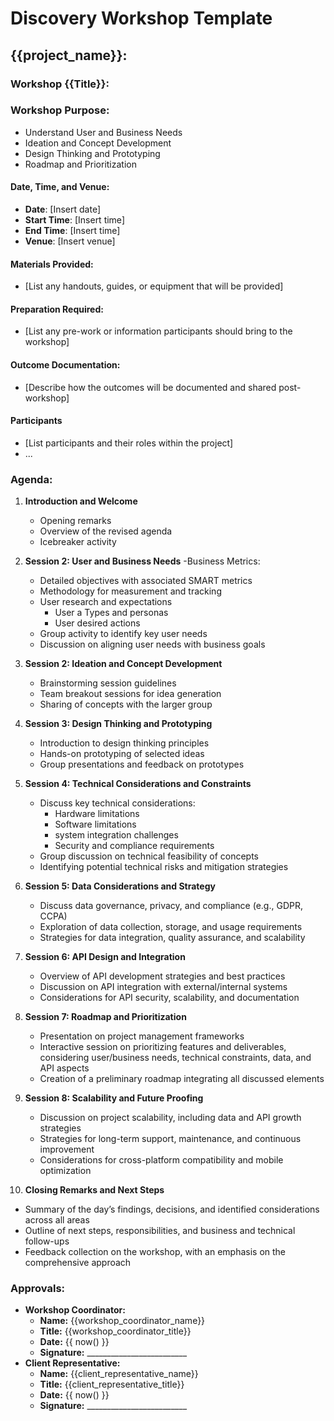# Discovery Workshop Template

## {{project_name}}:

### Workshop {{Title}}:

### Workshop Purpose:  
- Understand User and Business Needs
- Ideation and Concept Development
- Design Thinking and Prototyping
- Roadmap and Prioritization

#### Date, Time, and Venue: 
- **Date**: [Insert date]
- **Start Time**: [Insert time]
- **End Time**: [Insert time]
- **Venue**: [Insert venue]

#### Materials Provided:
- [List any handouts, guides, or equipment that will be provided]

#### Preparation Required:  
- [List any pre-work or information participants should bring to the workshop]

#### Outcome Documentation:
- [Describe how the outcomes will be documented and shared post-workshop]

#### Participants
- [List participants and their roles within the project]
- ...

### Agenda:  
1. **Introduction and Welcome**
   - Opening remarks
   - Overview of the revised agenda
   - Icebreaker activity

2. **Session 2: User and Business Needs**
   -Business Metrics:
      - Detailed objectives with associated SMART metrics
      - Methodology for measurement and tracking
   - User research and expectations
      - User a Types and personas
      - User desired actions
   - Group activity to identify key user needs
   - Discussion on aligning user needs with business goals

3. **Session 2: Ideation and Concept Development**
   - Brainstorming session guidelines
   - Team breakout sessions for idea generation
   - Sharing of concepts with the larger group

4. **Session 3: Design Thinking and Prototyping**
   - Introduction to design thinking principles
   - Hands-on prototyping of selected ideas
   - Group presentations and feedback on prototypes

5. **Session 4: Technical Considerations and Constraints**
   - Discuss key technical considerations: 
      - Hardware limitations
      - Software limitations
      - system integration challenges
      - Security and compliance requirements
   - Group discussion on technical feasibility of concepts
   - Identifying potential technical risks and mitigation strategies

6. **Session 5: Data Considerations and Strategy**
   - Discuss data governance, privacy, and compliance (e.g., GDPR, CCPA)
   - Exploration of data collection, storage, and usage requirements
   - Strategies for data integration, quality assurance, and scalability

7. **Session 6: API Design and Integration**
   - Overview of API development strategies and best practices
   - Discussion on API integration with external/internal systems
   - Considerations for API security, scalability, and documentation

8. **Session 7: Roadmap and Prioritization**
   - Presentation on project management frameworks
   - Interactive session on prioritizing features and deliverables, considering user/business needs, technical constraints, data, and API aspects
   - Creation of a preliminary roadmap integrating all discussed elements

9. **Session 8: Scalability and Future Proofing**
   - Discussion on project scalability, including data and API growth strategies
   - Strategies for long-term support, maintenance, and continuous improvement
   - Considerations for cross-platform compatibility and mobile optimization

10. **Closing Remarks and Next Steps**
   - Summary of the day’s findings, decisions, and identified considerations across all areas
   - Outline of next steps, responsibilities, and business and technical follow-ups
   - Feedback collection on the workshop, with an emphasis on the comprehensive approach

### Approvals:
- **Workshop Coordinator:**
   - **Name:** {{workshop_coordinator_name}}
   - **Title:** {{workshop_coordinator_title}}
   - **Date:** {{ now() }}
   - **Signature:** _________________________
- **Client Representative:**
   - **Name:** {{client_representative_name}}
   - **Title:** {{client_representative_title}}
   - **Date:** {{ now() }}
   - **Signature:** _________________________